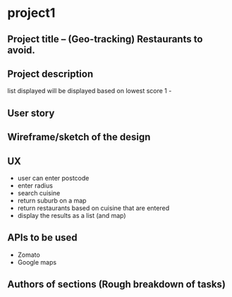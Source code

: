 # project1

## Project title – (Geo-tracking) Restaurants to avoid.

## Project description 
list displayed will be displayed based on lowest score 1 - 

## User story  


## Wireframe/sketch of the design 

## UX
* user can enter postcode
* enter radius
* search  cuisine
* return suburb on a map
* return restaurants based on cuisine that are entered
* display the results as a list (and map)


## APIs to be used
* Zomato 
* Google maps 

## Authors of sections (Rough breakdown of tasks)
